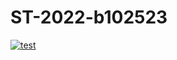 # ST-2022-b102523

[![test](https://github.com/charlie890414/ST-2022-b102523/actions/workflows/test.yml/badge.svg)](https://github.com/charlie890414/ST-2022-b102523/actions/workflows/test.yml)
